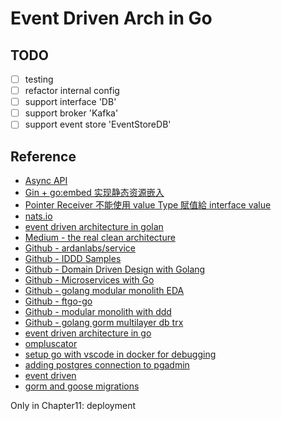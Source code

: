 # Event Driven Arch in Go

## TODO

* [ ] testing
* [ ] refactor internal config
* [ ] support interface 'DB'
* [ ] support broker 'Kafka'
* [ ] support event store 'EventStoreDB'

## Reference

* [Async API](https://www.asyncapi.com/en)
* [Gin + go:embed 实现静态资源嵌入](https://www.dbkuaizi.com/archives/377.html)
* [Pointer Receiver 不能使用 value Type 賦值給 interface value](https://mileslin.github.io/2020/08/Golang/為什麼-Pointer-Receiver-不能使用-Value-Type-賦值給-Interface-Value/)
* [nats.io](https://docs.nats.io)
* [event driven architecture in golan](https://www.packtpub.com/en-us/product/event-driven-architecture-in-golang-9781803238012)
* [Medium - the real clean architecture](https://medium.com/clean-android-dev/the-real-clean-architecture-in-android-part-1-s-o-l-i-d-6a661b103451)
* [Github - ardanlabs/service](https://github.com/ardanlabs/service)
* [Github - IDDD Samples](https://github.com/VaughnVernon/IDDD_Samples/tree/master)
* [Github - Domain Driven Design with Golang](https://github.com/PacktPublishing/Domain-Driven-Design-with-GoLang)
* [Github - Microservices with Go](https://github.com/PacktPublishing/Microservices-with-Go/tree/main)
* [Github - golang modular monolith EDA](https://github.com/a-aslani/golang_monolith_event_driven_architecture?tab=readme-ov-file)
* [Github - ftgo-go](https://github.com/stackus/ftgogo?tab=readme-ov-file)
* [Github - modular monolith with ddd](https://github.com/kgrzybek/modular-monolith-with-ddd)
* [Github - golang gorm multilayer db trx](https://github.com/dipeshhkc/Golang-Gorm-MultiLayer-DB-Transaction/tree/main)
* [event driven architecture in go](https://blog.devops.dev/event-driven-architecture-in-go-golang-ab46f23bf9a8)
* [ompluscator](https://medium.com/@ompluscator)
* [setup go with vscode in docker for debugging](https://dev.to/andreidascalu/setup-go-with-vscode-in-docker-for-debugging-24ch)
* [adding postgres connection to pgadmin](https://stackoverflow.com/questions/64620446/adding-postgress-connections-to-pgadmin-in-docker-file)
* [event driven](https://event-driven.io/en/)
* [gorm and goose migrations](https://dev.to/kengowada/gorm-and-goose-migrations-1ec)

Only in Chapter11: deployment